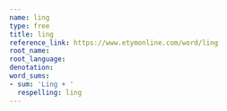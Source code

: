 ```yaml
---
name: ling
type: free
title: ling
reference_link: https://www.etymonline.com/word/ling
root_name: 
root_language: 
denotation: 
word_sums:
- sum: 'Ling + '
  respelling: ling
---
```

